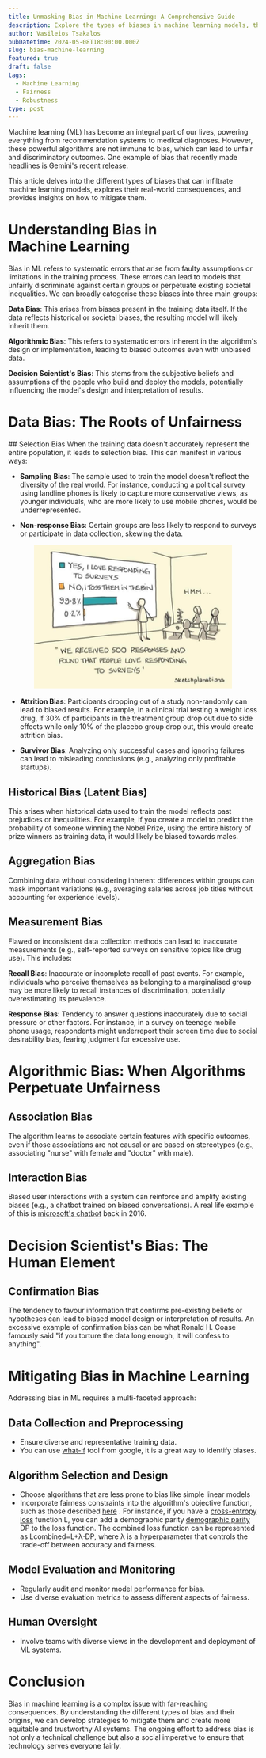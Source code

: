 ```yaml
---
title: Unmasking Bias in Machine Learning: A Comprehensive Guide
description: Explore the types of biases in machine learning models, their real-world impacts, and strategies to mitigate them, ensuring fair and equitable AI systems. This guide covers data, algorithmic, and decision scientist biases, along with practical solutions for addressing each.
author: Vasileios Tsakalos
pubDatetime: 2024-05-08T18:00:00.000Z
slug: bias-machine-learning
featured: true
draft: false
tags:
  - Machine Learning
  - Fairness
  - Robustness
type: post
---
```


Machine learning (ML) has become an integral part of our lives, powering everything from recommendation systems to medical diagnoses. However, these powerful algorithms are not immune to bias, which can lead to unfair and discriminatory outcomes. One example of bias that recently made headlines is Gemini's recent <a href="https://www.theverge.com/2024/2/21/24079371/google-ai-gemini-generative-inaccurate-historical">release</a>.

This article delves into the different types of biases that can infiltrate machine learning models, explores their real-world consequences, and provides insights on how to mitigate them.

# Understanding Bias in Machine Learning
Bias in ML refers to systematic errors that arise from faulty assumptions or limitations in the training process. These errors can lead to models that unfairly discriminate against certain groups or perpetuate existing societal inequalities. We can broadly categorise these biases into three main groups:

<b>Data Bias</b>: This arises from biases present in the training data itself. If the data reflects historical or societal biases, the resulting model will likely inherit them.

<b>Algorithmic Bias</b>: This refers to systematic errors inherent in the algorithm's design or implementation, leading to biased outcomes even with unbiased data.

<b>Decision Scientist's Bias</b>: This stems from the subjective beliefs and assumptions of the people who build and deploy the models, potentially influencing the model's design and interpretation of results.

# Data Bias: The Roots of Unfairness
## Selection Bias
When the training data doesn't accurately represent the entire population, it leads to selection bias. This can manifest in various ways:
* <b>Sampling Bias</b>: The sample used to train the model doesn't reflect the diversity of the real world. For instance, conducting a political survey using landline phones is likely to capture more conservative views, as younger individuals, who are more likely to use mobile phones, would be underrepresented.

* <b>Non-response Bias</b>: Certain groups are less likely to respond to surveys or participate in data collection, skewing the data.

<div style="text-align:center">
    <img src="../../assets/images/posts/bias_ml/non-response.png" alt="iqred" width="400">
</div>

* <b>Attrition Bias</b>: Participants dropping out of a study non-randomly can lead to biased results. For example, in a clinical trial testing a weight loss drug, if 30% of participants in the treatment group drop out due to side effects while only 10% of the placebo group drop out, this would create attrition bias.

* <b>Survivor Bias</b>: Analyzing only successful cases and ignoring failures can lead to misleading conclusions (e.g., analyzing only profitable startups).

## Historical Bias (Latent Bias)

This arises when historical data used to train the model reflects past prejudices or inequalities. For example, if you create a model to predict the probability of someone winning the Nobel Prize, using the entire history of prize winners as training data, it would likely be biased towards males.

## Aggregation Bias
Combining data without considering inherent differences within groups can mask important variations (e.g., averaging salaries across job titles without accounting for experience levels).
## Measurement Bias
Flawed or inconsistent data collection methods can lead to inaccurate measurements (e.g., self-reported surveys on sensitive topics like drug use). This includes:

<b>Recall Bias</b>: Inaccurate or incomplete recall of past events. For example, individuals who perceive themselves as belonging to a marginalised group may be more likely to recall instances of discrimination, potentially overestimating its prevalence.

<b>Response Bias</b>: Tendency to answer questions inaccurately due to social pressure or other factors. For instance, in a survey on teenage mobile phone usage, respondents might underreport their screen time due to social desirability bias, fearing judgment for excessive use.

# Algorithmic Bias: When Algorithms Perpetuate Unfairness
## Association Bias
The algorithm learns to associate certain features with specific outcomes, even if those associations are not causal or are based on stereotypes (e.g., associating "nurse" with female and "doctor" with male).
## Interaction Bias
Biased user interactions with a system can reinforce and amplify existing biases (e.g., a chatbot trained on biased conversations). A real life example of this is <a href="https://www.theverge.com/2016/3/24/11297050/tay-microsoft-chatbot-racist">microsoft's chatbot</a>  back in 2016.
# Decision Scientist's Bias: The Human Element

## Confirmation Bias
The tendency to favour information that confirms pre-existing beliefs or hypotheses can lead to biased model design or interpretation of results. An excessive example of confirmation bias can be what Ronald H. Coase famously said "if you torture the data long enough, it will confess to anything".

# Mitigating Bias in Machine Learning
Addressing bias in ML requires a multi-faceted approach:
## Data Collection and Preprocessing
* Ensure diverse and representative training data.
* You can use <a href="https://pair-code.github.io/what-if-tool/">what-if</a>  tool from google, it is a great way to identify biases.

## Algorithm Selection and Design
* Choose algorithms that are less prone to bias like simple linear models
* Incorporate fairness constraints into the algorithm's objective function, such as those described <a href="https://developers.google.com/machine-learning/glossary/fairness">here</a> . For instance, if you have a <a href="https://www.datacamp.com/tutorial/the-cross-entropy-loss-function-in-machine-learning?utm_source=google&utm_medium=paid_search&utm_campaignid=21263768803&utm_adgroupid=167598735008&utm_device=c&utm_keyword=&utm_matchtype=&utm_network=g&utm_adpostion=&utm_creative=698229374533&utm_targetid=aud-517318242147:dsa-2218886984380&utm_loc_interest_ms=&utm_loc_physical_ms=9062542&utm_content=&utm_campaign=230119_1-sea~dsa~tofu_2-b2c_3-row-p1_4-prc_5-na_6-na_7-le_8-pdsh-go_9-na_10-na_11-na_bidding_p1_tofu_max_cc_vs_mcv_1.1-may24&gad_source=1&gclid=CjwKCAjwvIWzBhAlEiwAHHWgveRWHzcWJMdAhOSpCagWYDzuFrk8yHP2MfscnvMlt64upmAlUCZI3hoCILkQAvD_BwE">cross-entropy loss</a>  function  L, you can add a demographic parity <a href="https://developers.google.com/machine-learning/glossary/fairness#demographic-parityconstraint">demographic parity</a> DP to the loss function. The combined loss function can be represented as Lcombined=L+λ⋅DP, where λ is a hyperparameter that controls the trade-off between accuracy and fairness.

## Model Evaluation and Monitoring
* Regularly audit and monitor model performance for bias.
* Use diverse evaluation metrics to assess different aspects of fairness.

## Human Oversight
* Involve teams with diverse views in the development and deployment of ML systems.

# Conclusion
Bias in machine learning is a complex issue with far-reaching consequences. By understanding the different types of bias and their origins, we can develop strategies to mitigate them and create more equitable and trustworthy AI systems. The ongoing effort to address bias is not only a technical challenge but also a social imperative to ensure that technology serves everyone fairly.
